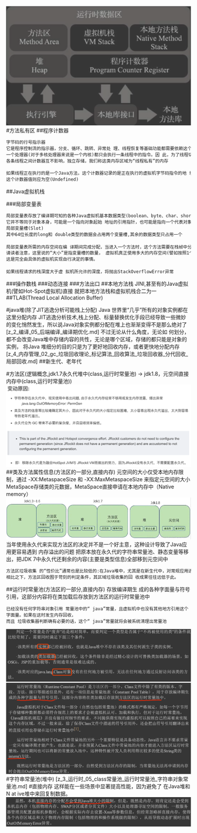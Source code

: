 #
![](.z_4_内存管理_00_分代内存管理_分块内存管理_方法区管理_直接内存管理_images/66943bdd.png)
#方法私有区
##程序计数器
```asp
字节码的行号指示器
它是程序控制流的指示器，分支、循环、跳转、异常处 理、线程恢复等基础功能都需要依赖这个计数器来完成
一个处理器(对于多核处理器来说是一个内核)都只会执行一条线程中的指令。因 此，为了线程切换后能恢复到正确的执行位置，每条线程都需要有一个独立的程序计数器，
各条线程之间计数器互不影响，独立存储，我们称这类内存区域为“线程私有”的内存

如果线程正在执行的是一个Java方法，这个计数器记录的是正在执行的虚拟机字节码指令的地 址;如果正在执行的是本地(N at ive)方法，
这个计数器值则应为空(Undefined)
```
##Java虚拟机栈

###局部变量表
```asp
局部变量表存放了编译期可知的各种Java虚拟机基本数据类型(boolean、byte、char、short、int、 float、long、double)、对象引用(reference类型，
它并不等同于对象本身，可能是一个指向对象起始 地址的引用指针，也可能是指向一个代表对象的句柄或者其他与此对象相关的位置)和returnAddress 类型(指向了一条字节码指令的地址)
局部变量槽(Slot)
其中64位长度的long和 double类型的数据会占用两个变量槽,其余的数据类型只占用一个

局部变量表所需的内存空间在编 译期间完成分配，当进入一个方法时，这个方法需要在栈帧中分配多大的局部变量空间是完全确定 的，在方法运行期间不会改变局部变量表的大小。
请读者注意，这里说的“大小”是指变量槽的数量， 虚拟机真正使用多大的内存空间(譬如按照1个变量槽占用32个比特、64个比特，或者更多)来实现一 个变量槽，
这是完全由具体的虚拟机实现自行决定的事情。

如果线程请求的栈深度大于虚 拟机所允许的深度，将抛出StackOverflowError异常
```
###操作数栈
###动态连接
###方法出口
##本地方法栈
JINI,甚至有的Java虚拟机(譬如Hot-Spot虚拟机)直接 就把本地方法栈和虚拟机栈合二为一
##TLAB(Thread Local Allocation Buffer)

#java堆(除了JIT逃逸分析可能栈上分配)
Java 世界里“几乎”所有的对象实例都在这里分配内存
JIT逃逸分析技术,栈上分配、标量替换优化手段已经导致一些微妙 的变化悄然发生，所以说Java对象实例都分配在堆上也渐渐变得不是那么绝对了
[z_2_编译_05_后端编译_编译期优化.md]
不过无论从什么角度，无论如 何划分，都不会改变Java堆中存储内容的共性，无论是哪个区域，存储的都只能是对象的实例，
将Java 堆细分的目的只是为了更好地回收内存，或者更快地分配内存
[z_4_内存管理_02_gc_垃圾回收理论_标记算法_回收算法_垃圾回收器_分代回收_局部回收.md]
##新生代、老年代

#方法区(逻辑概念,jdk1.7永久代堆中(class,运行时常量池) -> jdk1.8，元空间直接内存中(class,运行时常量池))
![](.z_4_内存管理_00_分代内存管理_分块内存管理_方法区管理_直接内存管理_images/a8479e6d.png)
##类及方法属性信息(方法区的一部分,直接内存)
元空间的大小仅受本地内存限制，通过 -XX:MetaspaceSize 和 -XX:MaxMetaspaceSize 来指定元空间的大小
MetaSpace存储类的元数据，MetaSpace直接申请在本地内存中（Native memory）
![](.z_4_内存管理_00_分代内存管理_分块内存管理_方法区管理_直接内存管理_images/3ee863fe.png)
当年使用永久代来实现方法区的决定并不是一个好主意，这种设计导致了Java应用更容易遇到 内存溢出的问题
把原本放在永久代的字符串常量池、静态变量等移出，把JDK 7中永久代还剩余的内容(主要是类型信息)全部移到元空间中
```asp
方法区垃圾收集 的“性价比”通常也是比较低的:在Java堆中，尤其是在新生代中，对常规应用进行一次垃圾收集通常 可以回收70%至99%的内存空间，
相比之下，方法区回收囿于苛刻的判定条件，其区域垃圾收集的回 收成果往往远低于此。
```
##运行时常量池(方法区的一部分,直接内存)
存放编译期生 成的各种字面量与符号引用，这部分内容将在类加载后存放到方法区的运行时常量池中
```
已经没有任何字符串对象引用 常量池中的“ java”常量，且虚拟机中也没有其他地方引用这个字面量。如果在这时发生内存回收，
而且 垃圾收集器判断确有必要的话，这个“ java”常量就将会被系统清理出常量池
```
![](.z_4_内存管理_02_分代内存管理_分块内存管理_方法区管理_直接内存管理_images/b197959e.png)
![](.z_4_内存管理_00_分代内存管理_分块内存管理_方法区管理_直接内存管理_images/d6b7e6ba.png)
#字符串常量池(堆中)
[z_3_运行时_05_class常量池_运行时常量池_字符串对象常量池.md]
#直接内存
这样能在一些场景中显著提高性能，因为避免了 在Java堆和N at ive堆中来回复制数据。
![](.z_4_内存管理_00_分代内存管理_分块内存管理_方法区管理_直接内存管理_images/3cbbad1c.png)

